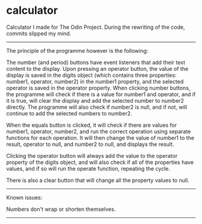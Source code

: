 # calculator

Calculator I made for The Odin Project. 
During the rewriting of the code, commits slipped my mind.

--------------------------------------------------------------------------------------------------

The principle of the programme however is the following:

The number (and period) buttons have event listeners that add their text content to the display. Upon pressing an operator button, the value of the display is saved in the digits object (which contains three properties: number1, operator, number2) in the number1 property, and the selected operator is saved in the operator property. When clicking number buttons, the programme will check if there is a value for number1 and operator, and if it is true, will clear the display and add the selected number to number2 directly. The programme will also check if number2 is null, and if not, will continue to add the selected numbers to number2. 

When the equals button is clicked, it will check if there are values for number1, operator, number2, and run the correct operation using separate functions for each operation. It will then change the value of number1 to the result, operator to null, and number2 to null, and displays the result.

Clicking the operator button will always add the value to the operator property of the digits object, and will also check if all of the properties have values, and if so will run the operate function, repeating the cycle.

There is also a clear button that will change all the property values to null. 

--------------------------------------------------------------------------------------------------

Known issues:

Numbers don't wrap or shorten themselves.

--------------------------------------------------------------------------------------------------
